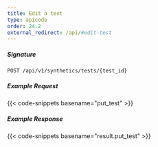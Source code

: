 ```yaml
---
title: Edit a test
type: apicode
order: 24.2
external_redirect: /api/#edit-test
---
```


##### Signature
`POST /api/v1/synthetics/tests/{test_id}`

##### Example Request

{{< code-snippets basename="put_test" >}}

##### Example Response

{{< code-snippets basename="result.put_test" >}}
